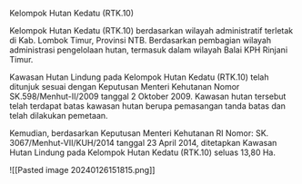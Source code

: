 Kelompok Hutan Kedatu (RTK.10)

Kelompok Hutan Kedatu (RTK.10) berdasarkan wilayah administratif terletak di Kab. Lombok Timur, Provinsi NTB. Berdasarkan pembagian wilayah administrasi pengelolaan hutan, termasuk dalam wilayah Balai KPH Rinjani Timur.

Kawasan Hutan Lindung pada Kelompok Hutan Kedatu (RTK.10) telah ditunjuk sesuai dengan Keputusan Menteri Kehutanan Nomor SK.598/Menhut-II/2009 tanggal 2 Oktober 2009. Kawasan hutan tersebut telah terdapat batas kawasan hutan berupa pemasangan tanda batas dan telah dilakukan pemetaan.

Kemudian, berdasarkan Keputusan Menteri Kehutanan RI Nomor: SK. 3067/Menhut-VII/KUH/2014 tanggal 23 April 2014, ditetapkan Kawasan Hutan Lindung pada Kelompok Hutan Kedatu (RTK.10) seluas 13,80 Ha. 

![[Pasted image 20240126151815.png]]